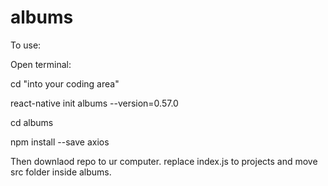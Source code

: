 # albums

To use:

Open terminal:
  
  cd "into your coding area"
  
  react-native init albums --version=0.57.0

  cd albums
  
  npm install --save axios
  
Then downlaod repo to ur computer.
replace index.js to projects and move src folder inside albums.


